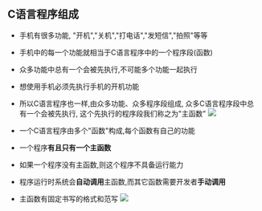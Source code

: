 ## C语言程序组成

- 手机有很多功能, "开机","关机","打电话","发短信","拍照"等等
- 手机中的每一个功能就相当于C语言程序中的一个程序段(函数)
- 众多功能中总有一个会被先执行,不可能多个功能一起执行
- 想使用手机必须先执行手机的开机功能
- 所以C语言程序也一样,由众多功能、众多程序段组成, 众多C语言程序段中总有一个会被先执行, 这个先执行的程序段我们称之为"主函数"
  ![](https://img-blog.csdnimg.cn/img_convert/84a123dc560fb8f98ab74cc86816997d.png)


- 一个C语言程序由多个"函数"构成,每个函数有自己的功能
- 一个程序**有且只有一个主函数**
- 如果一个程序没有主函数,则这个程序不具备运行能力
- 程序运行时系统会**自动调用**主函数,而其它函数需要开发者**手动调用**
- 主函数有固定书写的格式和范写
  ![](https://img-blog.csdnimg.cn/img_convert/ceee2f6f48a92f5d8a0239a7311330f5.png)

